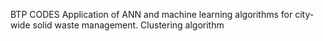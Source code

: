 BTP CODES
Application of ANN and machine learning algorithms for city-wide solid waste management.
Clustering algorithm


<!---
Akshat-Nigam3101/Akshat-Nigam3101 is a ✨ special ✨ repository because its `README.md` (this file) appears on your GitHub profile.
You can click the Preview link to take a look at your changes.
--->
